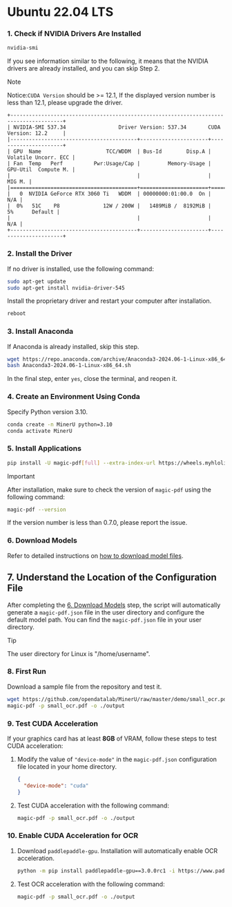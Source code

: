 # Ubuntu 22.04 LTS

### 1. Check if NVIDIA Drivers Are Installed

```sh
nvidia-smi
```

If you see information similar to the following, it means that the NVIDIA drivers are already installed, and you can skip Step 2.

> [!NOTE]
> Notice:`CUDA Version` should be >= 12.1, If the displayed version number is less than 12.1, please upgrade the driver.

```plaintext
+---------------------------------------------------------------------------------------+
| NVIDIA-SMI 537.34                 Driver Version: 537.34       CUDA Version: 12.2     |
|-----------------------------------------+----------------------+----------------------+
| GPU  Name                     TCC/WDDM  | Bus-Id        Disp.A | Volatile Uncorr. ECC |
| Fan  Temp   Perf          Pwr:Usage/Cap |         Memory-Usage | GPU-Util  Compute M. |
|                                         |                      |               MIG M. |
|=========================================+======================+======================|
|   0  NVIDIA GeForce RTX 3060 Ti   WDDM  | 00000000:01:00.0  On |                  N/A |
|  0%   51C    P8              12W / 200W |   1489MiB /  8192MiB |      5%      Default |
|                                         |                      |                  N/A |
+-----------------------------------------+----------------------+----------------------+
```

### 2. Install the Driver

If no driver is installed, use the following command:

```sh
sudo apt-get update
sudo apt-get install nvidia-driver-545
```

Install the proprietary driver and restart your computer after installation.

```sh
reboot
```

### 3. Install Anaconda

If Anaconda is already installed, skip this step.

```sh
wget https://repo.anaconda.com/archive/Anaconda3-2024.06-1-Linux-x86_64.sh
bash Anaconda3-2024.06-1-Linux-x86_64.sh
```

In the final step, enter `yes`, close the terminal, and reopen it.

### 4. Create an Environment Using Conda

Specify Python version 3.10.

```sh
conda create -n MinerU python=3.10
conda activate MinerU
```

### 5. Install Applications

```sh
pip install -U magic-pdf[full] --extra-index-url https://wheels.myhloli.com
```
> [!IMPORTANT]
> After installation, make sure to check the version of `magic-pdf` using the following command:
>
> ```sh
> magic-pdf --version
> ```
>
> If the version number is less than 0.7.0, please report the issue.

### 6. Download Models


Refer to detailed instructions on [how to download model files](how_to_download_models_en.md).


## 7. Understand the Location of the Configuration File

After completing the [6. Download Models](#6-download-models) step, the script will automatically generate a `magic-pdf.json` file in the user directory and configure the default model path.
You can find the `magic-pdf.json` file in your user directory.

> [!TIP]
> The user directory for Linux is "/home/username".


### 8. First Run

Download a sample file from the repository and test it.

```sh
wget https://github.com/opendatalab/MinerU/raw/master/demo/small_ocr.pdf
magic-pdf -p small_ocr.pdf -o ./output
```

### 9. Test CUDA Acceleration

If your graphics card has at least **8GB** of VRAM, follow these steps to test CUDA acceleration:

1. Modify the value of `"device-mode"` in the `magic-pdf.json` configuration file located in your home directory.
   ```json
   {
     "device-mode": "cuda"
   }
   ```
2. Test CUDA acceleration with the following command:
   ```sh
   magic-pdf -p small_ocr.pdf -o ./output
   ```

### 10. Enable CUDA Acceleration for OCR

1. Download `paddlepaddle-gpu`. Installation will automatically enable OCR acceleration.
   ```sh
   python -m pip install paddlepaddle-gpu==3.0.0rc1 -i https://www.paddlepaddle.org.cn/packages/stable/cu118/
   ```
2. Test OCR acceleration with the following command:
   ```sh
   magic-pdf -p small_ocr.pdf -o ./output
   ```
